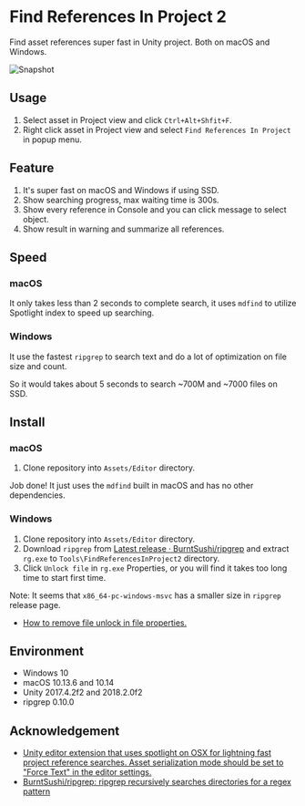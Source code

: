 # Find References In Project 2

Find asset references super fast in Unity project. Both on macOS and Windows.

![Snapshot](https://user-images.githubusercontent.com/43559/106349160-9af4c300-6280-11eb-88e9-23db004026f6.png)

## Usage

1. Select asset in Project view and click `Ctrl+Alt+Shfit+F`.
2. Right click asset in Project view and select `Find References In Project` in popup menu.

## Feature

1. It's super fast on macOS and Windows if using SSD.
1. Show searching progress, max waiting time is 300s.
2. Show every reference in Console and you can click message to select object.
3. Show result in warning and summarize all references.

## Speed

### macOS

It only takes less than 2 seconds to complete search, it uses `mdfind` to utilize Spotlight index to speed up searching.

### Windows

It use the fastest `ripgrep` to search text and do a lot of optimization on file size and count.

So it would takes about 5 seconds to search ~700M and ~7000 files on SSD.

## Install

### macOS

1. Clone repository into `Assets/Editor` directory.

Job done! It just uses the `mdfind` built in macOS and has no other dependencies.

### Windows

1. Clone repository into `Assets/Editor` directory.
2. Download `ripgrep` from [Latest release · BurntSushi/ripgrep](https://github.com/BurntSushi/ripgrep/releases/latest) and extract `rg.exe` to `Tools\FindReferencesInProject2` directory.
3. Click `Unlock file` in `rg.exe` Properties, or you will find it takes too long time to start first time.

Note: It seems that `x86_64-pc-windows-msvc` has a smaller size in `ripgrep` release page.

- [How to remove file unlock in file properties.](https://social.technet.microsoft.com/Forums/en-US/086b25dd-803e-47cd-b2a6-8086c529577d/how-to-remove-file-unlock-in-file-properties?forum=winserverGP)

## Environment

- Windows 10
- macOS 10.13.6 and 10.14
- Unity 2017.4.2f2 and 2018.2.0f2
- ripgrep 0.10.0

## Acknowledgement

- [Unity editor extension that uses spotlight on OSX for lightning fast project reference searches. Asset serialization mode should be set to "Force Text" in the editor settings.](https://gist.github.com/jringrose/617d4cba87757591ce28)
- [BurntSushi/ripgrep: ripgrep recursively searches directories for a regex pattern](https://github.com/BurntSushi/ripgrep)
